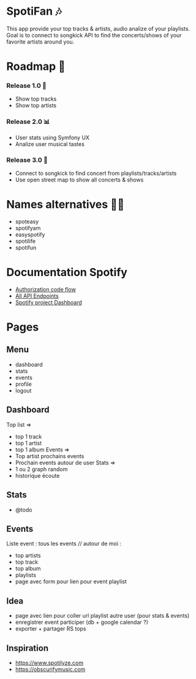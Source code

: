 # SpotiFan 🎶
This app provide your top tracks & artists, audio analize of your playlists.
Goal is to connect to songkick API to find the concerts/shows of your favorite artists around you.

# Roadmap 📆

### Release 1.0 🎵
- Show top tracks
- Show top artists

### Release 2.0 📊
- User stats using Symfony UX
- Analize user musical tastes

### Release 3.0 🥳
- Connect to songkick to find concert from playlists/tracks/artists
- Use open street map to show all concerts & shows

# Names alternatives 🤷‍♂️
- spoteasy
- spotifyam
- easyspotify
- spotilife
- spotifun

# Documentation Spotify
- [Authorization code flow](https://developer.spotify.com/documentation/general/guides/authorization/code-flow/)
- [All API Endpoints](https://developer.spotify.com/documentation/web-api/reference/#/)
- [Spotify project Dashboard](https://developer.spotify.com/dashboard/)

# Pages

## Menu
- dashboard
- stats
- events
- profile
- logout

## Dashboard
Top list =>
- top 1 track
- top 1 artist
- top 1 album
Events =>
- Top artist prochains events
- Prochain events autour de user
Stats =>
- 1 ou 2 graph random
- historique écoute

## Stats
- @todo

## Events
Liste event : tous les events // autour de moi :
- top artists
- top track
- top album
- playlists
- page avec form pour lien pour event playlist

## Idea
- page avec lien pour coller url playlist autre user (pour stats & events)
- enregistrer event participer (db + google calendar ?)
- exporter + partager RS tops

## Inspiration
- https://www.spotilyze.com
- https://obscurifymusic.com
